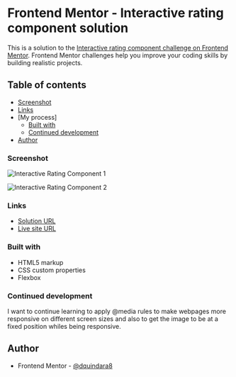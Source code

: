 # Frontend Mentor - Interactive rating component solution

This is a solution to the [Interactive rating component challenge on Frontend Mentor](https://www.frontendmentor.io/challenges/interactive-rating-component-koxpeBUmI). Frontend Mentor challenges help you improve your coding skills by building realistic projects. 

## Table of contents

  - [Screenshot](#screenshot)
  - [Links](#links)
- [My process]
  - [Built with](#built-with)
  - [Continued development](#continued-development)
- [Author](#author)

### Screenshot

![Interactive Rating Component 1](https://user-images.githubusercontent.com/108308166/199384805-8e3e8755-b8ec-4238-b70a-3d94ded6913f.jpg)

![Interactive Rating Component 2](https://user-images.githubusercontent.com/108308166/199385027-fe81a520-b300-48be-b5cf-6d84345b10bb.jpg)


### Links

- [Solution URL](https://github.com/dquindara8/Interactive-Rating-Component)
- [Live site URL](https://dquindara8.github.io/Interactive-Rating-Component/)

### Built with

- HTML5 markup
- CSS custom properties
- Flexbox


### Continued development

I want to continue learning to apply @media rules to make webpages more responsive on different screen sizes and also to get the image to be at a fixed position whiles being responsive.

## Author

- Frontend Mentor - [@dquindara8](https://www.frontendmentor.io/profile/dquindara8)
